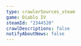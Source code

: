 ```yaml
---
type: crawlerSources_steam
game: Diablo IV
steamId: "2344520"
crawlDescriptions: false
notifyAboutNews: false
---
```

